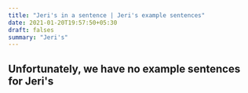 ```yaml
---
title: "Jeri's in a sentence | Jeri's example sentences"
date: 2021-01-20T19:57:50+05:30
draft: falses
summary: "Jeri's"
---
```

## Unfortunately, we have no example sentences for Jeri's                 
